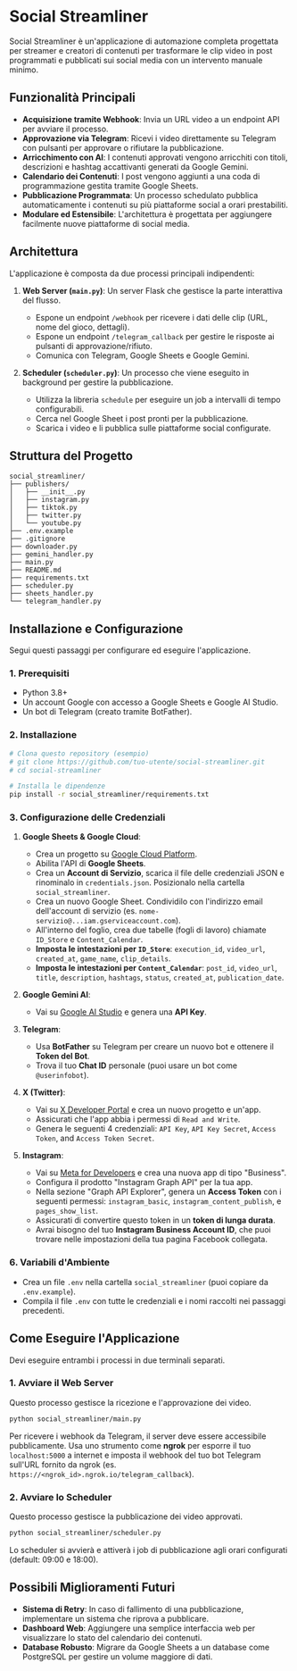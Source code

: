 # Social Streamliner

Social Streamliner è un'applicazione di automazione completa progettata per streamer e creatori di contenuti per trasformare le clip video in post programmati e pubblicati sui social media con un intervento manuale minimo.

## Funzionalità Principali

- **Acquisizione tramite Webhook**: Invia un URL video a un endpoint API per avviare il processo.
- **Approvazione via Telegram**: Ricevi i video direttamente su Telegram con pulsanti per approvare o rifiutare la pubblicazione.
- **Arricchimento con AI**: I contenuti approvati vengono arricchiti con titoli, descrizioni e hashtag accattivanti generati da Google Gemini.
- **Calendario dei Contenuti**: I post vengono aggiunti a una coda di programmazione gestita tramite Google Sheets.
- **Pubblicazione Programmata**: Un processo schedulato pubblica automaticamente i contenuti su più piattaforme social a orari prestabiliti.
- **Modulare ed Estensibile**: L'architettura è progettata per aggiungere facilmente nuove piattaforme di social media.

## Architettura

L'applicazione è composta da due processi principali indipendenti:

1.  **Web Server (`main.py`)**: Un server Flask che gestisce la parte interattiva del flusso.
    -   Espone un endpoint `/webhook` per ricevere i dati delle clip (URL, nome del gioco, dettagli).
    -   Espone un endpoint `/telegram_callback` per gestire le risposte ai pulsanti di approvazione/rifiuto.
    -   Comunica con Telegram, Google Sheets e Google Gemini.

2.  **Scheduler (`scheduler.py`)**: Un processo che viene eseguito in background per gestire la pubblicazione.
    -   Utilizza la libreria `schedule` per eseguire un job a intervalli di tempo configurabili.
    -   Cerca nel Google Sheet i post pronti per la pubblicazione.
    -   Scarica i video e li pubblica sulle piattaforme social configurate.

## Struttura del Progetto

```
social_streamliner/
├── publishers/
│   ├── __init__.py
│   ├── instagram.py
│   ├── tiktok.py
│   ├── twitter.py
│   └── youtube.py
├── .env.example
├── .gitignore
├── downloader.py
├── gemini_handler.py
├── main.py
├── README.md
├── requirements.txt
├── scheduler.py
├── sheets_handler.py
└── telegram_handler.py
```

## Installazione e Configurazione

Segui questi passaggi per configurare ed eseguire l'applicazione.

### 1. Prerequisiti

- Python 3.8+
- Un account Google con accesso a Google Sheets e Google AI Studio.
- Un bot di Telegram (creato tramite BotFather).

### 2. Installazione

```bash
# Clona questo repository (esempio)
# git clone https://github.com/tuo-utente/social-streamliner.git
# cd social-streamliner

# Installa le dipendenze
pip install -r social_streamliner/requirements.txt
```

### 3. Configurazione delle Credenziali

1.  **Google Sheets & Google Cloud**:
    -   Crea un progetto su [Google Cloud Platform](https://console.cloud.google.com/).
    -   Abilita l'API di **Google Sheets**.
    -   Crea un **Account di Servizio**, scarica il file delle credenziali JSON e rinominalo in `credentials.json`. Posizionalo nella cartella `social_streamliner`.
    -   Crea un nuovo Google Sheet. Condividilo con l'indirizzo email dell'account di servizio (es. `nome-servizio@...iam.gserviceaccount.com`).
    -   All'interno del foglio, crea due tabelle (fogli di lavoro) chiamate `ID_Store` e `Content_Calendar`.
    -   **Imposta le intestazioni per `ID_Store`**: `execution_id`, `video_url`, `created_at`, `game_name`, `clip_details`.
    -   **Imposta le intestazioni per `Content_Calendar`**: `post_id`, `video_url`, `title`, `description`, `hashtags`, `status`, `created_at`, `publication_date`.

2.  **Google Gemini AI**:
    -   Vai su [Google AI Studio](https://aistudio.google.com/) e genera una **API Key**.

3.  **Telegram**:
    -   Usa **BotFather** su Telegram per creare un nuovo bot e ottenere il **Token del Bot**.
    -   Trova il tuo **Chat ID** personale (puoi usare un bot come `@userinfobot`).

4.  **X (Twitter)**:
    -   Vai su [X Developer Portal](https://developer.twitter.com/) e crea un nuovo progetto e un'app.
    -   Assicurati che l'app abbia i permessi di `Read and Write`.
    -   Genera le seguenti 4 credenziali: `API Key`, `API Key Secret`, `Access Token`, and `Access Token Secret`.

5.  **Instagram**:
    -   Vai su [Meta for Developers](https://developers.facebook.com/) e crea una nuova app di tipo "Business".
    -   Configura il prodotto "Instagram Graph API" per la tua app.
    -   Nella sezione "Graph API Explorer", genera un **Access Token** con i seguenti permessi: `instagram_basic`, `instagram_content_publish`, e `pages_show_list`.
    -   Assicurati di convertire questo token in un **token di lunga durata**.
    -   Avrai bisogno del tuo **Instagram Business Account ID**, che puoi trovare nelle impostazioni della tua pagina Facebook collegata.

### 6. Variabili d'Ambiente

-   Crea un file `.env` nella cartella `social_streamliner` (puoi copiare da `.env.example`).
-   Compila il file `.env` con tutte le credenziali e i nomi raccolti nei passaggi precedenti.

## Come Eseguire l'Applicazione

Devi eseguire entrambi i processi in due terminali separati.

### 1. Avviare il Web Server

Questo processo gestisce la ricezione e l'approvazione dei video.

```bash
python social_streamliner/main.py
```

Per ricevere i webhook da Telegram, il server deve essere accessibile pubblicamente. Usa uno strumento come **ngrok** per esporre il tuo `localhost:5000` a internet e imposta il webhook del tuo bot Telegram sull'URL fornito da ngrok (es. `https://<ngrok_id>.ngrok.io/telegram_callback`).

### 2. Avviare lo Scheduler

Questo processo gestisce la pubblicazione dei video approvati.

```bash
python social_streamliner/scheduler.py
```

Lo scheduler si avvierà e attiverà i job di pubblicazione agli orari configurati (default: 09:00 e 18:00).

## Possibili Miglioramenti Futuri

- **Sistema di Retry**: In caso di fallimento di una pubblicazione, implementare un sistema che riprova a pubblicare.
- **Dashboard Web**: Aggiungere una semplice interfaccia web per visualizzare lo stato del calendario dei contenuti.
- **Database Robusto**: Migrare da Google Sheets a un database come PostgreSQL per gestire un volume maggiore di dati.
